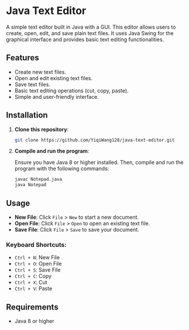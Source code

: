 # Java Text Editor

A simple text editor built in Java with a GUI. This editor allows users to create, open, edit, and save plain text files. It uses Java Swing for the graphical interface and provides basic text editing functionalities.

## Features

- Create new text files.
- Open and edit existing text files.
- Save text files.
- Basic text editing operations (cut, copy, paste).
- Simple and user-friendly interface.

## Installation

1. **Clone this repository**:

    ```bash
    git clone https://github.com/YiqiWang128/java-text-editor.git
    ```

2. **Compile and run the program**:

    Ensure you have Java 8 or higher installed. Then, compile and run the program with the following commands:

    ```bash
    javac Notepad.java
    java Notepad
    ```

## Usage

- **New File**: Click `File` > `New` to start a new document.
- **Open File**: Click `File` > `Open` to open an existing text file.
- **Save File**: Click `File` > `Save` to save your document.

### Keyboard Shortcuts:
- `Ctrl + N`: New File
- `Ctrl + O`: Open File
- `Ctrl + S`: Save File
- `Ctrl + C`: Copy
- `Ctrl + X`: Cut
- `Ctrl + V`: Paste

## Requirements
- Java 8 or higher
